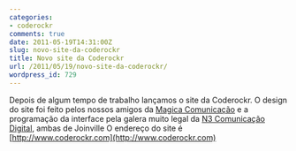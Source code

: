 ```yaml
---
categories:
- coderockr
comments: true
date: 2011-05-19T14:31:00Z
slug: novo-site-da-coderockr
title: Novo site da Coderockr
url: /2011/05/19/novo-site-da-coderockr/
wordpress_id: 729
---
```


Depois de algum tempo de trabalho lançamos o site da Coderockr. O design do site foi feito pelos nossos amigos da [Magica Comunicação](http://www.commagica.com.br/) e a programação da interface pela galera muito legal da [N3 Comunicação Digital](http://n3comunica.com.br/), ambas de Joinville
O endereço do site é [http://www.coderockr.com](http://www.coderockr.com)
